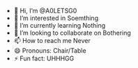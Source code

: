 - 👋 Hi, I’m @A0LETSG0
- 👀 I’m interested in Soemthing
- 🌱 I’m currently learning Nothing
- 💞️ I’m looking to collaborate on Bothering
- 📫 How to reach me Never
- 😄 Pronouns: Chair/Table
- ⚡ Fun fact: UHHHGG

<!---
A0LETSG0/A0LETSG0 is a ✨ special ✨ repository because its `README.md` (this file) appears on your GitHub profile.
You can click the Preview link to take a look at your changes.
--->
